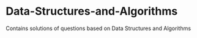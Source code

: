 # Data-Structures-and-Algorithms
Contains solutions of questions based on Data Structures and Algorithms
